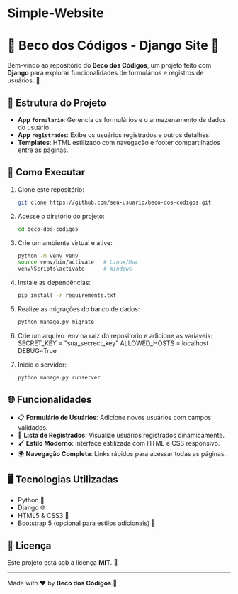 # Simple-Website

# 🌟 Beco dos Códigos - Django Site 🌟

Bem-vindo ao repositório do **Beco dos Códigos**, um projeto feito com **Django** para explorar funcionalidades de formulários e registros de usuários. 🚀

## 📂 Estrutura do Projeto

- **App `formulario`**: Gerencia os formulários e o armazenamento de dados do usuário.
- **App `registrados`**: Exibe os usuários registrados e outros detalhes.
- **Templates**: HTML estilizado com navegação e footer compartilhados entre as páginas.

## 🚀 Como Executar

1. Clone este repositório:
   ```bash
   git clone https://github.com/seu-usuario/beco-dos-codigos.git
   ```

2. Acesse o diretório do projeto:
   ```bash
   cd beco-dos-codigos
   ```

3. Crie um ambiente virtual e ative:
   ```bash
   python -m venv venv
   source venv/bin/activate   # Linux/Mac
   venv\Scripts\activate      # Windows
   ```

4. Instale as dependências:
   ```bash
   pip install -r requirements.txt
   ```

5. Realize as migrações do banco de dados:
   ```bash
   python manage.py migrate
   ```

6. Crie um arquivo .env na raiz do repositorio e adicione as variaveis:
   SECRET_KEY = "sua_secrect_key"
   ALLOWED_HOSTS = localhost
   DEBUG=True

7. Inicie o servidor:
   ```bash
   python manage.py runserver
   ```

## 🌐 Funcionalidades

- 📋 **Formulário de Usuários**: Adicione novos usuários com campos validados.
- 📜 **Lista de Registrados**: Visualize usuários registrados dinamicamente.
- 🖌️ **Estilo Moderno**: Interface estilizada com HTML e CSS responsivo.
- 🌍 **Navegação Completa**: Links rápidos para acessar todas as páginas.

## 🖥️ Tecnologias Utilizadas

- Python 🐍
- Django 🌐
- HTML5 & CSS3 🎨
- Bootstrap 5 (opcional para estilos adicionais) 💄

## 📝 Licença

Este projeto está sob a licença **MIT**. 🌟 

---

Made with ❤️ by **Beco dos Códigos** 🚀
